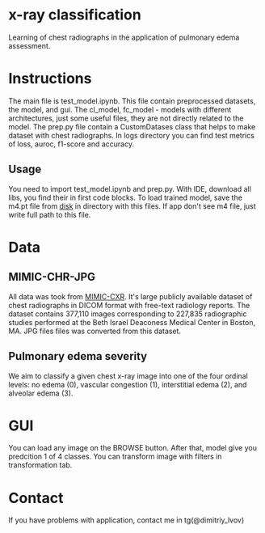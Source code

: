 # x-ray classification

Learning of chest radiographs in the application of pulmonary edema assessment.

# Instructions

The main file is test_model.ipynb. This file contain preprocessed datasets, the model, and gui. The cl_model, fc_model - models with different architectures, just some useful files, they are not directly related to the model. The prep.py file contain a CustomDatases class that helps to make dataset with chest radiographs. In logs directory you can find test metrics of loss, auroc, f1-score and accuracy.

## Usage

You need to import test_model.ipynb and prep.py. With IDE, download all libs, you find their in first code blocks. To load trained model, save the m4.pt file from [disk](https://drive.google.com/file/d/1C-Hji7nU2CQO_HEYD_ePInjfkixWukT9/view?usp=sharing) in directory with this files. If app don't see m4 file, just write full path to this file.

# Data

## MIMIC-CHR-JPG

All data was took from [MIMIC-CXR](https://physionet.org/content/mimic-cxr/2.0.0/). It's large publicly available dataset of chest radiographs in DICOM format with free-text radiology reports. The dataset contains 377,110 images corresponding to 227,835 radiographic studies performed at the Beth Israel Deaconess Medical Center in Boston, MA. JPG files files was converted from this dataset.

## Pulmonary edema severity

We aim to classify a given chest x-ray image into one of the four ordinal levels: no edema (0), vascular congestion (1), interstitial edema (2), and alveolar edema (3).

# GUI

You can load any image on the BROWSE button. After that, model give you predcition 1 of 4 classes. You can transform image with filters in transformation tab.

# Contact

If you have problems with application, contact me in tg(@dimitriy_lvov)
